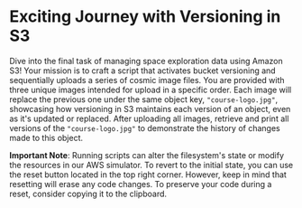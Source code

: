 # Exciting Journey with Versioning in S3

Dive into the final task of managing space exploration data using Amazon S3! Your mission is to craft a script that activates bucket versioning and sequentially uploads a series of cosmic image files. You are provided with three unique images intended for upload in a specific order. Each image will replace the previous one under the same object key, `"course-logo.jpg"`, showcasing how versioning in S3 maintains each version of an object, even as it's updated or replaced. After uploading all images, retrieve and print all versions of the `"course-logo.jpg"` to demonstrate the history of changes made to this object.

**Important Note**: Running scripts can alter the filesystem's state or modify the resources in our AWS simulator. To revert to the initial state, you can use the reset button located in the top right corner. However, keep in mind that resetting will erase any code changes. To preserve your code during a reset, consider copying it to the clipboard.